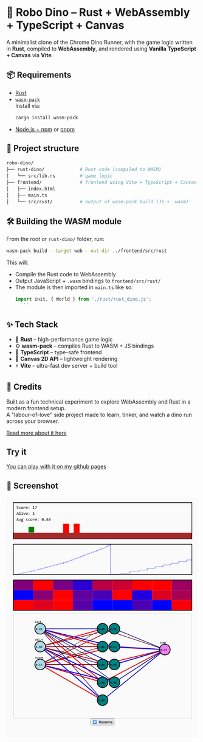 # 🦖 Robo Dino – Rust + WebAssembly + TypeScript + Canvas

A minimalist clone of the Chrome Dino Runner, with the game logic written in **Rust**, compiled to **WebAssembly**, and rendered using **Vanilla TypeScript + Canvas** via **Vite**.

## 📦 Requirements

- [Rust](https://www.rust-lang.org/tools/install)
- [`wasm-pack`](https://rustwasm.github.io/wasm-pack/installer/)  
  Install via:
  ```bash
  cargo install wasm-pack
	```
- [Node.js + npm](https://nodejs.org) or [pnpm](https://pnpm.io)
   
## 🚀 Project structure

```bash
robo-dino/
├── rust-dino/             # Rust code (compiled to WASM)
│   └── src/lib.rs         # game logic
├── frontend/              # frontend using Vite + TypeScript + Canvas
│   ├── index.html
│   ├── main.ts
│   └── src/rust/          # output of wasm-pack build (JS + .wasm)
```

## 🛠️ Building the WASM module

From the root or `rust-dino/` folder, run:

```bash
wasm-pack build --target web --out-dir ../frontend/src/rust
```

This will:

- Compile the Rust code to WebAssembly
- Output JavaScript + `.wasm` bindings to `frontend/src/rust/`
- The module is then imported in `main.ts` like so:
	```ts
  import init, { World } from './rust/rust_dino.js';
	  ```
## ✨ Tech Stack

- 🦀 **Rust** – high-performance game logic
- ⚙️ **wasm-pack** – compiles Rust to WASM + JS bindings
- 🧠 **TypeScript** – type-safe frontend
- 🎨 **Canvas 2D API** – lightweight rendering
- ⚡ **Vite** – ultra-fast dev server + build tool

## 🤝 Credits

Built as a fun technical experiment to explore WebAssembly and Rust in a modern frontend setup.  
A "labour-of-love" side project made to learn, tinker, and watch a dino run across your browser.

[Read more about it here](https://fulgidus.github.io/posts/auto-dino)

## Try it

[You can play with it on my github pages](https://fulgidus.github.io/robo-dino)

## 📸 Screenshot

![Screenshot](screen.png)
